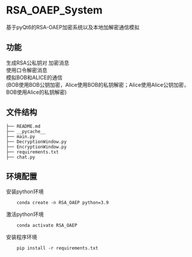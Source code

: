 # RSA_OAEP_System
 基于pyQt6的RSA-OAEP加密系统以及本地加解密通信模拟
## 功能
 生成RSA公私钥对
    加密消息\
    使用口令解密消息\
    模拟BOB和ALICE的通信\
    (BOB使用BOB公钥加密，Alice使用BOB的私钥解密；Alice使用Alice公钥加密，BOB使用Alice的私钥解密)


## 文件结构
```
├── README.md
├── __pycache__
├── main.py
├── DecryptionWindow.py
├── EncryptionWindow.py
├── requirements.txt
├── chat.py
```

## 环境配置
安装python环境
```
    conda create -n RSA_OAEP python=3.9 
```
激活python环境
```
    conda activate RSA_OAEP 
```
安装程序环境
```
    pip install -r requirements.txt 
```


  